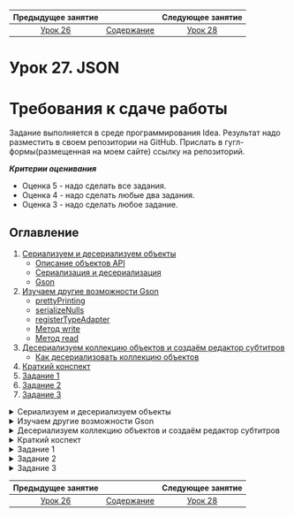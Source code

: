    Предыдущее занятие   |           &nbsp;           |   Следующее занятие    
:----------------------:|:--------------------------:|:----------------------:
 [Урок 26](LESSON26.MD) | [Содержание](../README.MD) | [Урок 28](LESSON28.MD) 

# Урок 27. JSON

# Требования к сдаче работы

Задание выполняется в среде программирования Idea. Результат надо разместить в своем репозитории на GitHub.
Прислать в гугл-формы(размещенная на моем сайте) ссылку на репозиторий.

***Критерии оценивания***

* Оценка 5 - надо сделать все задания.
* Оценка 4 - надо сделать любые два задания.
* Оценка 3 - надо сделать любое задание.


## Оглавление
1. [Сериализуем и десериализуем объекты](#сериализуем-и-десериализуем-объекты)
   * [Описание объектов API](#описание-объектов-api)
   * [Сериализация и десериализация](#сериализация-и-десериализация)
   * [Gson](#gson)
2. [Изучаем другие возможности Gson](#изучаем-другие-возможности-gson)
   * [prettyPrinting](#prettyprinting)
   * [serializeNulls](#serializenulls)
   * [registerTypeAdapter](#registertypeadapter)
   * [Метод write](#метод-write)
   * [Метод read](#метод-read)
3. [Десериализуем коллекцию объектов и создаём редактор субтитров](#десериализуем-коллекцию-объектов-и-создаём-редактор-субтитров)
   * [Как десериализовать коллекцию объектов](#как-десериализовать-коллекцию-объектов)
4. [Краткий конспект](#краткий-конспект)
5. [Задание 1](#задание-1)
6. [Задание 2](#задание-2)
7. [Задание 3](#задание-3)



<details>

<summary>Сериализуем и десериализуем объекты</summary>

### Сериализуем и десериализуем объекты

В прошлой теме вы реализовали обработку запроса на добавление комментария.
Для простоты вы использовали придуманный формат: первая строка — это имя пользователя, 
а всё остальное — текст комментария.

Подобный подход может работать для простых структур данных. 
Однако в реальных проектах эндпоинты обычно возвращают не строку или число,
а большие объёмы информации и сложные структуры данных. Если в вашей программе
будут более сложные объекты, то поддерживать обработку такого формата и писать клиентскую 
часть для API станет сложно.

В этом уроке разберём, как преобразовывать Java-объекты в формат JSON для передачи клиентам.

### Описание объектов API

Снова обратимся к примеру социальной сети. Неотъемлемая часть такого проекта — лента постов.
Каждый пост включает фотографию и дополнительные атрибуты — подпись, имя автора, 
количество лайков.

Чтобы отобразить ленту, HTTP-клиент — например,
браузер или мобильное приложение — запрашивает новые посты у сервера через API.
Класс `UserPost` описывает структуру данных, которую сервер вернёт в ответ на запрос клиента.

```java
public class UserPost {
    // URL-адрес, по которому можно скачать фото
    private String photoUrl;

    // уникальный идентификатор автора поста
    private int userId;

    // текстовой комментарий к фото
    private String description;

    // сколько людей поставило лайк этому посту
    private int likesQuantity;

    
    // геттеры и сеттеры для обращения к данным
    // ...
}
```

Когда приложение-клиент получит эту структуру данных, оно выведет на экран всё необходимое:
фотографию поста, его описание, количество лайков и прочее.

Объекты таких классов, как `UserPost`, ещё называют **POJO** (от англ. _**P**lain **O**ld **J**ava **O**bject_ 
— «простой классический Java-объект»). Слово «простой» здесь означает, 
что эти классы не наследуют поведение от классов сторонних библиотек и 
являются просто носителями данных.

В проектах часто есть класс, который описывает данные, хранящиеся в базе данных, 
и несколько POJO, которые по-разному компонуют эти данные для ответов на запросы к API.

### Сериализация и десериализация

У каждого Java-объекта можно вызвать метод `toString`, который превратит его в строку. 
В теории этого достаточно, чтобы передать объект по сети с помощью протокола HTTP. 
Однако `toString` можно переопределить самыми разными способами. 
Поэтому перед отправкой данных Java-объекта их нужно привести к одному из общепринятых форматов,
которые поддерживаются всеми устройствами, операционными системами и языками программирования.

Процесс трансформации Java-объекта в какой-то другой формат называется 
**сериализация** (англ. _serialization_). Обратный процесс — **десериализация** (англ. _deserialization_).
Эти термины произошли от слова «серия». Точно так же как телесериалы разбиваются
на серии, данные,
передаваемые по сети, тоже разбиваются на серию или последовательность бит — нолей и единиц.

![img_5.png](L26-27/img_5.png)

> 💡 Термины «сериализация» и «десериализация» используют не только Java-программисты. Их применяют разработчики и на других языках.

Есть несколько популярных форматов, в которые можно сериализовать данные, например, JSON, XML,
Protobuf, YAML и другие. JSON является наиболее распространённым из них — 
его структура схожа со структурами большинства языков программирования, 
а также его удобно читать человеку. Мы будем работать именно с этим форматом.

### Gson

В Java есть несколько библиотек для сериализации и десериализации объектов, например, `Gson`. Эта простая и удобная библиотека, 
позволяющая трансформировать Java-объекты в JSON, создана компанией Google.

Перед тем как начать использовать Gson в коде, нужно импортировать библиотеку в IntelliJ IDEA.
Сделайте это точно так же, как в случае с `JUnit`: [json](https://central.sonatype.com/namespace/com.google.code.gson).

Теперь можно импортировать библиотеку в класс: import com.google.gson.Gson. А затем создать объект типа Gson.

```java

import com.google.gson.Gson;

class Practicum {
    public static void main(String[] args) {
        Gson gson = new Gson();
    }
} 
```

С помощью экземпляра класса Gson можно сериализовать и десериализовать объекты.
Например, чтобы конвертировать POJO в его JSON-представление, 
то есть сериализовать объект, необходимо вызвать метод toJson(Object src).

Создайте свой объект и запустите код.

```java
import com.google.gson.Gson;

class Practicum {
    public static void main(String[] args) {
        // создайте экземпляр класса Owner (владелец)
        Owner owner = new Owner("Александр","Пушкин");

        // создайте экземпляр класса Dog (собака)
        Dog dog = new Dog("Бобик", owner, 2);

        Gson gson = new Gson();

        // сериализуйте объект класса Dog в JSON
        String jsonString = gson.toJson(dog);

        System.out.println(jsonString);
    }
}


class Dog {
    private String name;
    private Owner owner;
    private int age;

    public Dog(String name, Owner owner, int age) {
        this.name = name;
        this.owner = owner;
        this.age = age;
    }

    public String getName() {
        return name;
    }

    public void setName(String name) {
        this.name = name;
    }

    public Owner getOwner() {
        return owner;
    }

    public void setOwner(Owner owner) {
        this.owner = owner;
    }

    public int getAge() {
        return age;
    }

    public void setAge(int age) {
        this.age = age;
    }
}

class Owner {
    private String name;
    private String surname;

    public Owner(String name, String surname) {
        this.name = name;
        this.surname = surname;
    }

    public String getName() {
        return name;
    }

    public void setName(String name) {
        this.name = name;
    }

    public String getSurname() {
        return surname;
    }

    public void setSurname(String surname) {
        this.surname = surname;
    }
}
```

Чтобы превратить JSON-объект обратно в POJO, то есть десериализовать объект, 
нужно вызвать метод `fromJson(String json, Class<T> classOfT)`. Метод принимает два параметра: 
строку, где содержится JSON, и тип класса, в который нужно превратить эту строку.


```java
import com.google.gson.Gson;

class Practicum {
    public static void main(String[] args) {
        String jsonString = "{\"name\":\"Тузик\",\"owner\":{\"name\":\"Игорь\",\"surname\":\"Петров\"},\"age\":3}";
        Gson gson = new Gson();

        // получаем объект из JSON-строки (десереализуем)
        Dog dog = gson.fromJson(jsonString, Dog.class);

        // выводим значения полей десериализованного объекта
        System.out.println("Собака:");
        System.out.println("Кличка: " + dog.getName());
        System.out.println("Возраст: " + dog.getAge());
        System.out.println("Владелец:");
        Owner owner = dog.getOwner();
        System.out.println("Имя: " + owner.getName());
        System.out.println("Фамилия: " + owner.getSurname());
    }
}


class Dog {
    private String name;
    private Owner owner;
    private int age;

    public Dog(String name, Owner owner, int age) {
        this.name = name;
        this.owner = owner;
        this.age = age;
    }

    public String getName() {
        return name;
    }

    public void setName(String name) {
        this.name = name;
    }

    public Owner getOwner() {
        return owner;
    }

    public void setOwner(Owner owner) {
        this.owner = owner;
    }

    public int getAge() {
        return age;
    }

    public void setAge(int age) {
        this.age = age;
    }
}

class Owner {
    private String name;
    private String surname;

    public Owner(String name, String surname) {
        this.name = name;
        this.surname = surname;
    }

    public String getName() {
        return name;
    }

    public void setName(String name) {
        this.name = name;
    }

    public String getSurname() {
        return surname;
    }

    public void setSurname(String surname) {
        this.surname = surname;
    }
}
```

</details>

<details>

<summary>Изучаем другие возможности Gson</summary>

## Изучаем другие возможности Gson

Иногда нужно указать дополнительные настройки сериализации или десериализации. 
Их может быть много, и не все они обязательны. Перечислять их для передачи 
в метод или конструктор сложно. Поэтому программисты используют класс-строитель, 
который обеспечивает удобное построение объектов других классов.
Этот класс так и называется — `GsonBuilder` (от англ. builder — «строитель»).

```java
GsonBuilder gsonBuilder = new GsonBuilder();

// тут можно поменять настройки, вызывая разные методы у объекта gsonBuilder
// ...
// после всех настроек вызываем метод для создания настроенного экземпляра
Gson gson = gsonBuilder.create();
```

Рассмотрим несколько полезных настроек и возможностей библиотеки Gson — они сделают работу с API ещё удобнее.

### prettyPrinting

Настройка `prettyPrinting` (от англ. «красивая печать») определяет форматирование
JSON-объекта — в коротком виде в одну строку или в длинном, но более удобном для чтения.

По умолчанию настройка `prettyPrinting` выключена и Gson 
генерирует короткую версию JSON — без пробелов, переносов строк и отступов.
Такой JSON неудобно читать человеку.

```json
{"photoUrl":"https://new-social-network.site/images/928476864.jpg","publicationDate":{"year":2020,"month":12,"day":25},"userId":97748,"description":"Классное фото!","likesQuantity":753}
```

Значение по умолчанию выбрано не случайно. Короткая строка занимает меньше места в памяти компьютера, сокращает количество данных, передаваемых по сети, и ускоряет работу систем. Такая экономия особенно существенна, если речь идёт о загруженных серверах, которые обрабатывают тысячи запросов в секунду.

Теперь включим настройку `prettyPrinting`.

```java
GsonBuilder gsonBuilder = new GsonBuilder();
gsonBuilder.setPrettyPrinting();
Gson gson = gsonBuilder.create();
```

JSON из нашего примера станет более удобным для чтения.

```json
{
  "photoUrl": "https://new-social-network.site/images/928476864.jpg",
  "publicationDate": {
    "year": 2020,
    "month": 12,
    "day": 25
  },
  "userId": 97748,
  "description": "Классное фото!",
  "likesQuantity": 753
}

```

Включать `prettyPrinting` рекомендуется, когда важна читаемость — например,
при выводе данных в формате JSON в консоль приложения или при ручной обработке ответов от API.

Запустите этот код. JSON будет отображаться в удобном для чтения виде.

```java
import com.google.gson.Gson;
import com.google.gson.GsonBuilder;

public class Practicum {
    public static void main(String[] args) {
        UserPost post = new UserPost();
        post.setPhotoUrl("https://new-social-network.site/images/928476864.jpg");
        post.setUserId(97_748);
        post.setDescription("Классное фото!");
        post.setLikesQuantity(753);

        GsonBuilder gsonBuilder = new GsonBuilder();
        gsonBuilder.setPrettyPrinting();
        Gson gson = gsonBuilder.create();

        String postSerialized = gson.toJson(post);
        System.out.println(postSerialized);
    }
}


class UserPost {
    // URL-адрес, по которому можно скачать фото
    private String photoUrl;

    // уникальный идентификатор автора поста
    private int userId;

    // текстовой комментарий к фото
    private String description;

    // сколько пользователей поставило лайк этому посту
    private int likesQuantity;


    public String getPhotoUrl() {
        return photoUrl;
    }

    public void setPhotoUrl(String photoUrl) {
        this.photoUrl = photoUrl;
    }

    public int getUserId() {
        return userId;
    }

    public void setUserId(int userId) {
        this.userId = userId;
    }

    public String getDescription() {
        return description;
    }

    public void setDescription(String description) {
        this.description = description;
    }

    public int getLikesQuantity() {
        return likesQuantity;
    }

    public void setLikesQuantity(int likesQuantity) {
        this.likesQuantity = likesQuantity;
    }
}
```

Теперь попробуйте удалить строку `gsonBuilder.setPrettyPrinting()` и запустить код ещё раз.
Вы увидите в консоли компактную, без форматирования, версию данных в формате JSON.

### serializeNulls

Если у Java-объекта какое-либо поле равно `null`, то по умолчанию такие поля не попадут в JSON. 
Это поведение можно поменять настройкой `serializeNulls` (от англ. «сериализовать `null`»).

```java
GsonBuilder gsonBuilder = new GsonBuilder();
gsonBuilder.serializeNulls();
Gson gson = gsonBuilder.create(); 
```

Как и предыдущую, эту настройку обычно оставляют выключенной, 
чтобы не передавать по сети лишние данные. Если в объекте много полей 
и они часто бывают равны `null`, то при выключенной настройке эти поля не попадут 
в итоговый JSON, а при включенной настройке они будут добавлены со значениями `null`.

>  В некоторых случаях необходимо явно показывать, что поле пустое. 
> Например, некоторые API вернут ошибку, если поле не будет передано вовсе,
> но корректно обработают вариант с `null`.

Попробуйте запустить этот код. Обратите внимание, 
что в ответе есть поля `photoUrl` и `description` со значениями `null`.

```java
import com.google.gson.Gson;
import com.google.gson.GsonBuilder;

class Practicum {
    public static void main(String[] args) {
        UserPost post = new UserPost();
        post.setUserId(97_748);
        post.setLikesQuantity(753);

        GsonBuilder gsonBuilder = new GsonBuilder();
        gsonBuilder.serializeNulls();
        gsonBuilder.setPrettyPrinting();
        Gson gson = gsonBuilder.create();

        String postSerialized = gson.toJson(post);
        System.out.println(postSerialized);
    }
}


class UserPost {
    // URL-адрес, по которому можно скачать фото
    private String photoUrl;

    // уникальный идентификатор автора поста
    private int userId;

    // текстовой комментарий к фото
    private String description;

    // сколько пользователей поставило лайк этому посту
    private int likesQuantity;


    public String getPhotoUrl() {
        return photoUrl;
    }

    public void setPhotoUrl(String photoUrl) {
        this.photoUrl = photoUrl;
    }

    public int getUserId() {
        return userId;
    }

    public void setUserId(int userId) {
        this.userId = userId;
    }

    public String getDescription() {
        return description;
    }

    public void setDescription(String description) {
        this.description = description;
    }

    public int getLikesQuantity() {
        return likesQuantity;
    }

    public void setLikesQuantity(int likesQuantity) {
        this.likesQuantity = likesQuantity;
    }
}
```

Теперь удалите настройку `serializeNulls` — поля `photoUrl` и `description` не попадут в
итоговый JSON.

### registerTypeAdapter

Добавим в класс `UserPost` ещё одно поле с типом `LocalDate`. Оно будет содержать дату публикации поста.

```java
class UserPost {
    // URL-адрес, по которому можно скачать фото
    private String photoUrl;

    // уникальный идентификатор автора поста
    private int userId;

    // текстовой комментарий к фото
    private String description;

    // сколько пользователей поставило лайк этому посту
    private int likesQuantity;
    
    private LocalDate publishDate;

    public String getPhotoUrl() {
        return photoUrl;
    }

    public void setPhotoUrl(String photoUrl) {
        this.photoUrl = photoUrl;
    }

    public int getUserId() {
        return userId;
    }

    public void setUserId(int userId) {
        this.userId = userId;
    }

    public String getDescription() {
        return description;
    }

    public void setDescription(String description) {
        this.description = description;
    }

    public int getLikesQuantity() {
        return likesQuantity;
    }

    public void setLikesQuantity(int likesQuantity) {
        this.likesQuantity = likesQuantity;
    }

    public LocalDate getPublishDate() {
        return publishDate;
    }

    public void setPublishDate(LocalDate publishDate) {
        this.publishDate = publishDate;
    }
```

Gson сериализует тип `LocalDate` как JSON-объект.

```json
"publishDate": {
    "year": 2020,
    "month": 12,
    "day": 25
  }

```

Этот код удобно читать, но в некоторых случаях может понадобиться 
возвращать или принимать дату в другом формате.

Реализовать сериализатор или десериализатор с заданными параметрами поможет 
метод `registerTypeAdapter(Type type, Object typeAdapter)`. Он позволяет зарегистрировать 
свой класс для обработки сериализации и десериализации любого типа данных. 
Метод принимает в качестве аргументов класс, который нужно конвертировать, 
а также `typeAdapter` (англ. «адаптер типа») — правила его конвертации.

Чтобы написать свой конвертер, необходимо наследовать от абстрактного класса 
`TypeAdapter`, передав ему в качестве параметра типа класс, для которого
требуется изменить логику сериализации. А затем переопределить методы `write(...)` и `read(...)`.

### Метод write

Метод `write(...)` принимает два параметра. Первый — объект класса `JsonWriter`. 
Это специальный класс из библиотеки `Gson`, отвечающий за формирование JSON-представления объекта.
Второй — экземпляр класса, который необходимо конвертировать в строку.

Метод `jsonWriter.value(...)` принимает на вход тот формат, 
в котором он должен появиться в итоговом JSON, — например, 
`boolean`, `double` или, как в нашем случае, `String`. Конвертировать экземпляр `LocalDate`
можно с помощью `DateTimeFormatter`.

```java
import com.google.gson.TypeAdapter;
import com.google.gson.stream.JsonWriter;

import java.io.IOException;
import java.time.LocalDate;
import java.time.format.DateTimeFormatter;

class LocalDateAdapter extends TypeAdapter<LocalDate> {
    // задаём формат выходных данных: "dd-MM-yyyy"
    private static final DateTimeFormatter dtf = DateTimeFormatter.ofPattern("dd-MM-yyyy");
    
    @Override
    public void write(final JsonWriter jsonWriter, final LocalDate localDate) throws IOException {
        // приводим localDate к необходимому формату
        jsonWriter.value(localDate.format(dtf));
    }

    // здесь реализация метода read(...)
    ...
}
```

### Метод read

Схожим образом работает метод `read(...)`, но в обратную сторону.
С помощью экземпляра `JsonReader` он считывает указанный тип файла, 
который можно впоследствии обработать. 

В нашем примере можно считать строку методом `jsonReader.nextString()` 
и конвертировать её в экземпляр `LocalDate` с помощью `DateTimeFormatter` 
и метода `LocalDate.parse(...)`.


```java
import com.google.gson.TypeAdapter;
import com.google.gson.stream.JsonReader;

import java.time.LocalDate;
import java.time.format.DateTimeFormatter;

class LocalDateAdapter extends TypeAdapter<LocalDate> {
    private static final DateTimeFormatter dtf = DateTimeFormatter.ofPattern("dd.MM.yyyy");
    
    // здесь реализация метода write(...)
    ...

    @Override
    public LocalDate read(final JsonReader jsonReader) throws IOException {
        return LocalDate.parse(jsonReader.nextString(), dtf);
    }
}
```

В итоге `LocalDateAdapter` будет выглядеть так.


```java
import com.google.gson.TypeAdapter;
import com.google.gson.stream.JsonReader;
import com.google.gson.stream.JsonWriter;

import java.io.IOException;
import java.time.LocalDate;
import java.time.format.DateTimeFormatter;

class LocalDateAdapter extends TypeAdapter<LocalDate> {
    private static final DateTimeFormatter dtf = DateTimeFormatter.ofPattern("dd.MM.yyyy");

    @Override
    public void write(final JsonWriter jsonWriter, final LocalDate localDate) throws IOException {
        jsonWriter.value(localDate.format(dtf));
    }

    @Override
    public LocalDate read(final JsonReader jsonReader) throws IOException {
        return LocalDate.parse(jsonReader.nextString(), dtf);
    }
}
```

Осталось совсем немного — зарегистрировать написанный 
`TypeAdapter` с помощью метода `registerTypeAdapter`.

```java
GsonBuilder gsonBuilder = new GsonBuilder();
gsonBuilder.registerTypeAdapter(LocalDate.class, new LocalDateAdapter());
Gson gson = gsonBuilder.create();
```

💡 Часто при использовании билдеров не создают отдельные переменные для хранения промежуточных
стадий построения объекта. 
Каждый метод билдера возвращает тот же самый билдер, но с применёнными изменениями.

```java
Gson gson = new GsonBuilder()
        .serializeNulls();
        .setPrettyPrinting();
        .registerTypeAdapter(LocalDate.class, new LocalDateAdapter())
        // любые другие методы билдера
        .create(); // завершаем построение объекта
```

Такой способ выглядит более лаконично и позволяет универсально описать цепочку построения объекта.

В коде ниже объект `LocalDate` с помощью `TypeAdapter` сериализуется не в JSON-объект, 
а в строку в формате `dd-MM-yyyy` и также корректно десериализуется обратно 
в объект `LocalDate`. Вы можете потренироваться и описать свои форматы ввода и вывода.

```java
import com.google.gson.Gson;
import com.google.gson.GsonBuilder;
import com.google.gson.TypeAdapter;
import com.google.gson.stream.JsonReader;
import com.google.gson.stream.JsonWriter;

import java.io.IOException;
import java.time.LocalDate;
import java.time.format.DateTimeFormatter;

public class Practicum {
    public static void main(String[] args) {
        UserPost post = new UserPost();
        post.setPhotoUrl("https://new-social-network.site/images/928476864.jpg");
        post.setUserId(97_748);
        post.setDescription("Классное фото!");
        post.setLikesQuantity(753);
        LocalDate publicationDate = LocalDate.of(2020, 12, 25);
        post.setPublishDate(publicationDate);

        Gson gson = new GsonBuilder()
                .setPrettyPrinting()
                .registerTypeAdapter(LocalDate.class, new LocalDateAdapter())
                .create();

        // сериализуем объект в JSON
        String postSerialized = gson.toJson(post);
        // Дата теперь отображается как 25--12--2020
        System.out.println("Serialized post:\n" + postSerialized);

        // заменим дату в JSON на другой формат
        String jsonWithAnotherDateFormat = postSerialized.replace("25--12--2020", "25.12.2020");

        System.out.println("New json:\n" + jsonWithAnotherDateFormat);

        // сконвертируем дату в формате 25.12.2020 в объект LocalDate
        UserPost postDeserialized = gson.fromJson(jsonWithAnotherDateFormat, UserPost.class);
        System.out.println("Deserialized post:\n" + postDeserialized);
    }
}

// правила конвертации, описанные в TypeAdapter для класса LocalDate
class LocalDateAdapter extends TypeAdapter<LocalDate> {
    private static final DateTimeFormatter dtf = DateTimeFormatter.ofPattern("dd.MM.yyyy");

    @Override
    public void write(final JsonWriter jsonWriter, final LocalDate localDate) throws IOException {
        jsonWriter.value(localDate.format(dtf));
    }

    @Override
    public LocalDate read(final JsonReader jsonReader) throws IOException {
        return LocalDate.parse(jsonReader.nextString(), dtf);
    }
}


class UserPost {
    // URL-адрес, по которому можно скачать фото
    private String photoUrl;

    // дата публикации
    private LocalDate publishDate;

    // уникальный идентификатор автора поста
    private int userId;

    // текстовой комментарий к фото
    private String description;

    // сколько пользователей поставило лайк этому посту
    private int likesQuantity;


    public String getPhotoUrl() {
        return photoUrl;
    }

    public void setPhotoUrl(String photoUrl) {
        this.photoUrl = photoUrl;
    }

    public LocalDate getPublishDate() {
        return publishDate;
    }

    public void setPublishDate(LocalDate publishDate) {
        this.publishDate = publishDate;
    }

    public int getUserId() {
        return userId;
    }

    public void setUserId(int userId) {
        this.userId = userId;
    }

    public String getDescription() {
        return description;
    }

    public void setDescription(String description) {
        this.description = description;
    }

    public int getLikesQuantity() {
        return likesQuantity;
    }

    public void setLikesQuantity(int likesQuantity) {
        this.likesQuantity = likesQuantity;
    }

    @Override
    public String toString() {
        return "UserPost{" +
                "photoUrl='" + photoUrl + '\'' +
                ", publishDate=" + publishDate +
                ", userId=" + userId +
                ", description='" + description + '\'' +
                ", likesQuantity=" + likesQuantity +
                '}';
    }
}
```

В Gson есть множество других полезных функций, в том числе и другие способы 
сериализации и десериализации.
Подробнее об этом вы можете прочитать на [официальной странице библиотеки на Github](https://github.com/google/gson/blob/main/UserGuide.md).

</details>

<details>

<summary>Десериализуем коллекцию объектов и создаём редактор субтитров</summary>

## Десериализуем коллекцию объектов и создаём редактор субтитров

Часто нужно сериализовать и десериализовать не отдельные объекты, 
а их список. Процесс сериализации в этом случае не отличается 
от того, что уже вам знаком. В метод toJson передаётся 
список объектов — в ответ возвращается строка с данными в JSON-формате.
А вот с десериализацией всё немного иначе.


### Как десериализовать коллекцию объектов
Для корректной десериализации коллекции библиотеке Gson нужно 
указать тип итогового объекта. В случае со списком объектов (например, List<User>) 
неясно, какой именно тип указывать — User.class, List.class или даже ArrayList.class.

Изучите код ниже. Попробуйте раскомментировать последнюю строчку метода main в нём.

```java
import com.google.gson.Gson;
import com.google.gson.GsonBuilder;

import java.util.List;

class User {
    private String name;
    private int age;

    public User() {
    }

    public User(String name, int age) {
        this.name = name;
        this.age = age;
    }

    public String getName() {
        return name;
    }

    public void setName(String name) {
        this.name = name;
    }

    public int getAge() {
        return age;
    }

    public void setAge(int age) {
        this.age = age;
    }

    @Override
    public String toString() {
        return "User{" +
                "name='" + name + '\'' +
                ", age=" + age +
                '}';
    }
}

@SuppressWarnings("unchecked") // нужно для демонстрации примера
public class Practicum {

    public static void main(String[] args) {
        List<User> users = List.of(
                new User("Мария", 26),
                new User("Иван", 41),
                new User("Григорий", 16)
        );

        Gson gson = new GsonBuilder()
                .setPrettyPrinting()
                .create();

        String usersArrayJson = gson.toJson(users);

        /* Если указать класс коллекции в качестве типа данных, то
          Gson десериализует JSON-массив, но элементы в коллекции будут
          приведены к типу Object. Тогда при обращении к методам, которых
          нет в классе Object, во время выполнения программы возникнет ошибка. */
        List<User> usersList = gson.fromJson(usersArrayJson, List.class);

        /* Можно вывести список объектов, потому что при этом будет вызываться
           метод toString — он есть у всех объектов (наследуется из Object). */
        System.out.println(usersList.get(0));

        // но если попробовать обратиться к полю класса User,
        // возникнет исключение ClassCastException; при этом
        // ошибка будет только во время выполнения программы,
        // а не во время компиляции
        // System.out.println(usersList.get(0).getName());
    }
}
```

Если скомпилировать этот код, то компилятор не выдаст никаких ошибок. Но во время выполнения 
программы в последней строчке будет сгенерировано исключение — `ClassCastException`. 
Такие ошибки трудно находить, и они часто проявляются уже при работе пользователя с программой.

Дело в том, что при десериализации мы указали только класс коллекции,
но не тип её элементов, так что библиотека Gson привела их к базовому типу `Object`.

Чтобы корректно десериализовать JSON-массив, содержащий JSON-объекты,
библиотека должна понимать:
* какую коллекцию Java использовать для преобразования массива;
* какой класс применить для преобразования элементов в объекты Java.

Для этого в Gson есть вспомогательный класс `TypeToken<T>` и его метод `getType`. 
`TypeToken<T> `используют в качестве базового класса, а вместо параметра типа подставляют
нужную коллекцию с типом элементов. Дополнительные методы реализовывать не нужно.

```java
class UserListTypeToken extends TypeToken<List<User>> {
    // здесь ничего не нужно реализовывать
}
```

В дальнейшем полученный класс можно использовать для создания объекта. Вызов метода `getType` у этого объекта вернёт тип данных, который нужен для корректной десериализации.

```java
// используем ранее объявленный класс UserListTypeToken и метод getType
gson.fromJson(usersArrayJson, new UserListTypeToken().getType());
```

Применим вспомогательный класс TypeToken, 
чтобы корректно десериализовать коллекцию объектов из нашего примера.

```java
import com.google.gson.Gson;
import com.google.gson.GsonBuilder;
import com.google.gson.reflect.TypeToken;

import java.util.List;

class User {
    private String name;
    private int age;

    public User() {
    }

    public User(String name, int age) {
        this.name = name;
        this.age = age;
    }

    public String getName() {
        return name;
    }

    public void setName(String name) {
        this.name = name;
    }

    public int getAge() {
        return age;
    }

    public void setAge(int age) {
        this.age = age;
    }

    @Override
    public String toString() {
        return "User{" +
                "name='" + name + '\'' +
                ", age=" + age +
                '}';
    }
}


// вспомогательный класс для определения типа коллекции и типа её элементов
class UserListTypeToken extends TypeToken<List<User>> {
    // здесь ничего не нужно реализовывать
}

public class Practicum {

    public static void main(String[] args) {
        List<User> users = List.of(
                new User("Мария", 26),
                new User("Иван", 41),
                new User("Григорий", 16)
        );

        Gson gson = new GsonBuilder()
                .setPrettyPrinting()
                .create();

        String usersArrayJson = gson.toJson(users);

        // используем TypeToken для указания правильного типа
        List<User> usersList = gson.fromJson(usersArrayJson, new UserListTypeToken().getType());
        
        // используем методы класса User у элементов списка пользователей
        System.out.println("User name: " + usersList.get(0).getName() + ", User age: " + usersList.get(0).getAge());
    }
}
```

![img_6.png](L26-27/img_6.png)

</details>

<details>

<summary>Краткий коспект</summary>

## Краткий конспект

Коротко опишем подход к работе с JSON в Java:
* Для передачи данных между клиентом и сервером обычно используют один из 
стандартных форматов (JSON, XML, Protobuf, YAML). Самый популярный из них — **JSON**.
* Процесс трансформации Java-объекта в другой формат называют **сериализацией**, 
а обратный процесс — **десериализацией**.
* **POJO** — это классы — носители данных, которые часто используют 
для сериализации данных в JSON и обратно. Для одного и того же класса, описывающего данные в базе данных, может быть несколько POJO, которые по-разному компонуют эти данные для ответов на запросы к API.
* **Gson** — это простая и удобная библиотека для работы с JSON в Java [pkg:maven/com.google.code.gson/gson@2.11.0](https://central.sonatype.com/artifact/com.google.code.gson/gson).
* Для сериализации объекта (его конвертации из POJO в JSON) в Gson используют метод `toJson`, 
а для десериализации (из JSON в POJO) — метод `fromJson`.
* Для передачи дополнительных настроек сериализации или десериализации используют
класс `GsonBuilder`. С помощью него можно, например, выбрать стиль форматирования 
JSON-объекта или указать, как обрабатывать `null`-значения.
* Параметризованный класс `TypeAdapter` позволяет реализовать собственную логику
конвертации для полей отдельных типов — например, для дат.
Для этого нужно создать наследник класса `TypeAdapter`, передав в качестве параметра 
типа нужный тип, и реализовать в нём методы `write` и `read`. Чтобы приложение 
начало использовать новый конвертер, необходимо передать его в метод 
`registerTypeAdapter` класса `GsonBuilder`.
* Для корректной десериализации коллекций (и других параметризованных классов) в
библиотеке `Gson` есть параметризованный класс `TypeToken`. Следует создать его наследник,
передав в качестве параметра типа нужную коллекцию вместе с типом её элементов: 
`class UserListTypeToken extends TypeToken<List<User>>`.
Тогда при десериализации коллекций в качестве типа возвращаемого значения 
нужно указать `new UserListTypeToken().getType()`.

</details>


<details>

<summary>Задание 1</summary>

## Задание 1

Допишите программу так, чтобы она сериализовала POJO поста в JSON-объект, 
а потом десериализовала JSON обратно в POJO.

```java
import com.google.gson.Gson;

class Practicum {
    public static void main(String[] args) {
         UserPost post = new UserPost();
        post.setPhotoUrl("https://new-social-network.site/images/928476864.jpg");
        post.setUserId(97_748);
        post.setDescription("Классное фото!");
        post.setLikesQuantity(753);
        // создайте экземпляр Gson
        Gson gson = ...;
        // сериализуйте объект
        String postSerialized = ...;
        System.out.println("Serialized post: " + postSerialized);

        // десериализуйте объект
        UserPost postDeserialized = ...;
        System.out.println("Deserialized post: " + postDeserialized);
       
    }
}


class UserPost {
    // URL-адрес, по которому можно скачать фото
    private String photoUrl;

    // уникальный идентификатор автора поста
    private int userId;

    // текстовой комментарий к фото
    private String description;

    // сколько пользователей поставило лайк этому посту
    private int likesQuantity;


    public String getPhotoUrl() {
        return photoUrl;
    }

    public void setPhotoUrl(String photoUrl) {
        this.photoUrl = photoUrl;
    }

    public int getUserId() {
        return userId;
    }

    public void setUserId(int userId) {
        this.userId = userId;
    }

    public String getDescription() {
        return description;
    }

    public void setDescription(String description) {
        this.description = description;
    }

    public int getLikesQuantity() {
        return likesQuantity;
    }

    public void setLikesQuantity(int likesQuantity) {
        this.likesQuantity = likesQuantity;
    }


    @Override
    public String toString() {
        return "UserPost{" +
                "photoUrl='" + photoUrl + '\'' +
                ", userId=" + userId +
                ", description='" + description + '\'' +
                ", likesQuantity=" + likesQuantity +
                '}';
    }
}
```

### Подсказки

* Создайте новый объект `Gson: Gson gson = new Gson();`.
* Сериализуйте POJO в JSON: `String postSerialized = gson.toJson(post);`.
* Десериализуйте JSON обратно в POJO: `UserPost postDeserialized = gson.fromJson(postSerialized, UserPost.class);`.

</details>

<details>

<summary>Задание 2</summary>

## Задание 2

Перед вами структура класса социальной сети, описывающего сведения о посте. 
В объекте этого класса содержится информация о том, лайкнул ли пост сам автор, 
массив лайков, количество репостов, а также информация о последнем лайке.
В каждой ячейке массива хранятся данные об одном лайке — имя и ссылка на фотографию профиля.

В заготовке есть объект класса. Дозаполните его данными,
десериализовав информацию о последнем лайке — она представлена в виде текста `String`.
Сериализуйте полученный объект информации о лайках в текст и выведите на экран.

```java

import com.google.gson.Gson;

import java.io.IOException;

class LastLikeInfo {
	// ваш код
}

public class Practicum {

    public static void main(String[] args) throws IOException {
				String lastLikeInfoStr = "{ \"user\": \"Алексей\", \"hours\": 12, \"minutes\": 30}";
				
				// код для десериализации
				...
				LastLikeInfo lastLikeInfo = ...

        LikesInfo likesInfo = new LikesInfo();
        likesInfo.setRepostsCount(10);
        likesInfo.setHasOwnerLiked(true);
        likesInfo.setLikes(new Like[]{
                new Like("Алексей", "http://example.com/avatars/aleksey.jpg"),
                new Like("Елена", "http://example.com/avatars/elena.jpg"),
                new Like("Света", "http://example.com/avatars/sveta.jpg"),
        });

				likesInfo.setLastLikeInfo(...);

        // код сериализации и вывода на экран
    }
}

class LikesInfo {
    private boolean hasOwnerLiked;
    private Like[] likes;
    private int repostsCount;
    private LastLikeInfo lastLikeInfo;

    public boolean isHasOwnerLiked() {
        return hasOwnerLiked;
    }

    public void setHasOwnerLiked(boolean hasOwnerLiked) {
        this.hasOwnerLiked = hasOwnerLiked;
    }

    public Like[] getLikes() {
        return likes;
    }

    public void setLikes(Like[] likes) {
        this.likes = likes;
    }

    public int getRepostsCount() {
        return repostsCount;
    }

    public void setRepostsCount(int repostsCount) {
        this.repostsCount = repostsCount;
    }

    public LastLikeInfo getLastLikeInfo() {
        return lastLikeInfo;
    }

    public void setLastLikeInfo(LastLikeInfo info) {
        this.lastLikeInfo = info;
    }
}

class Like {
    private String name;
    private String avatarUrl;

    public Like() {}

    public Like(String name, String avatarUrl) {
        this.name = name;
        this.avatarUrl = avatarUrl;
    }

    public String getName() {
        return name;
    }

    public void setName(String name) {
        this.name = name;
    }

    public String getAvatarUrl() {
        return avatarUrl;
    }

    public void setAvatarUrl(String avatarUrl) {
        this.avatarUrl = avatarUrl;
    }
}

```

### Подсказки

* Для сериализации используйте объект класса `Gson`.
* После получения сериализованного объекта в виде текста выведите его на экран.
* Заполните объект класса информации о последнем лайке и десериализуйте 
из значения типа `String` через методы объекта класса `Gson`.

</details>


<details>

<summary>Задание 3</summary>

## Задание 3

Вам нужно реализовать программу, которая будет читать и записывать в JSON субтитры к фильмам, сериалам и роликам.

Субтитры представляют собой список записей с текстом на разных языках и временны́ми метками. 
Эти метки указывают на начало и окончание отображения фразы на экране.

Чтобы субтитры было удобно читать и редактировать человеку, учтите следующее:
* время начала и окончания можно будет задавать в JSON 
в привычном формате — `чч:мм:сс.мсек` (`часы:минуты:секунды.миллисекунды`);
* язык фразы можно будет задавать двумя буквами (например, `ru`, `en`, `cn` и так далее);
* JSON будет записан в удобном для чтения формате с отступами и переносами строк.

Мы сделали заготовку короткого диалога в виде переменной-списка в Java. Вам нужно:
1. Восстановить структуру класса.
2. Подготовить адаптеры и конвертер `Gson`.
3. Реализовать простую проверку получившегося конвертера с помощью `equals`/`hashCode`.


```java

import com.google.gson.Gson;
import com.google.gson.GsonBuilder;
import com.google.gson.TypeAdapter;
import com.google.gson.reflect.TypeToken;
import com.google.gson.stream.JsonReader;
import com.google.gson.stream.JsonWriter;

import java.io.IOException;
import java.time.LocalTime;
import java.time.format.DateTimeFormatter;
import java.util.*;


??? SubtitleLanguage {

}

class SubtitleItem {
    ... values = new HashMap<>();

    ... begin;

    ... end;

		// геттеры и сеттеры

    @Override
    public boolean equals(Object o) {
       ...
    }

    @Override
    public int hashCode() {
       ...
    }
    
    public SubtitleItem(...) {
			...
    }
}

class SubtitleListTypeToken extends ??? {

}

class LocalTimeTypeAdapter extends ??? {
    private final DateTimeFormatter timeFormatter = ???

    @Override
    public void write(???) throws IOException {

    }

    @Override
    public LocalTime read(???) throws IOException {

    }
}

public class Practicum {

    public static void main(String[] args) {
        List<SubtitleItem> subtitles = Arrays.asList(
                new SubtitleItem(Map.of(SubtitleLanguage.ru, "Здравствуйте!",
                        SubtitleLanguage.en, "Hello!",
                        SubtitleLanguage.cn, "Ni hao"),
                        LocalTime.of(0, 0, 15),
                        LocalTime.of(0, 0, 17)
                ),
                new SubtitleItem(Map.of(SubtitleLanguage.ru, "Привет!",
                        SubtitleLanguage.en, "Hi!",
                        SubtitleLanguage.cn, "Ni hao"),
                        LocalTime.of(0, 0, 21),
                        LocalTime.of(0, 0, 24)
                ),
                new SubtitleItem(Map.of(SubtitleLanguage.ru, "Как дела?",
                        SubtitleLanguage.en, "How are you?",
                        SubtitleLanguage.cn, "Ni hao ma"),
                        LocalTime.of(0, 0, 28),
                        LocalTime.of(0, 0, 31)
                ),
                new SubtitleItem(Map.of(SubtitleLanguage.ru, "Всё хорошо, спасибо!",
                        SubtitleLanguage.en, "I'm fine, thank you!",
                        SubtitleLanguage.cn, "Wo hen hao, xie xie"),
                        LocalTime.of(0, 0, 34),
                        LocalTime.of(0, 0, 37)
                )
        );
        
        // адаптер для преобразования типа LocalTime в String в формате субтитров
        ??? localTimeTypeAdapter = ???
        
        GsonBuilder gsonBuilder = new GsonBuilder();
        gsonBuilder.???
        Gson gson = gsonBuilder.???

        String subtitlesJson = gson.toJson(???);
        System.out.println(subtitlesJson);

        List<SubtitleItem> parsed = gson.fromJson(???, ???);
        if(parsed.equals(subtitles)) {
            System.out.println("Субтитры десериализованы корректно.");
        } else {
            System.out.println("Произошла ошибка при десериализации.");
        }
    }
}

import com.google.gson.Gson;
import com.google.gson.GsonBuilder;
import com.google.gson.TypeAdapter;
import com.google.gson.reflect.TypeToken;
import com.google.gson.stream.JsonReader;
import com.google.gson.stream.JsonWriter;

import java.io.IOException;
import java.time.LocalTime;
import java.time.format.DateTimeFormatter;
import java.util.*;


enum SubtitleLanguage {
    ru,
    en,
    cn
}

class SubtitleItem {
    Map<SubtitleLanguage, String> values = new HashMap<>();

    LocalTime begin;

    LocalTime end;

    // геттеры и сеттеры

    public SubtitleItem(Map<SubtitleLanguage, String> values, LocalTime begin, LocalTime end) {
        this.values = values;
        this.begin = begin;
        this.end = end;

    }

    @Override
    public boolean equals(Object o) {
        if (this == o) return true;
        if (o == null || getClass() != o.getClass()) return false;
        SubtitleItem that = (SubtitleItem) o;
        return Objects.equals(values, that.values) && Objects.equals(begin, that.begin) && Objects.equals(end, that.end);
    }

    @Override
    public int hashCode() {
        return Objects.hash(values, begin, end);
    }
}

class SubtitleListTypeToken extends TypeToken<List<SubtitleItem>> {
}

class LocalTimeTypeAdapter extends TypeAdapter<LocalTime> {
    private final DateTimeFormatter timeFormatter = DateTimeFormatter.ofPattern("HH:mm:ss.SSS");

    @Override
    public void write(final JsonWriter jsonWriter, final LocalTime localTime) throws IOException {
        jsonWriter.value(localTime.format(timeFormatter));
    }

    @Override
    public LocalTime read(final JsonReader jsonReader) throws IOException {
        return LocalTime.parse(jsonReader.nextString(), timeFormatter);
    }
}

public class Practicum {

    public static void main(String[] args) {
        List<SubtitleItem> subtitles = Arrays.asList(
                new SubtitleItem(Map.of(SubtitleLanguage.ru, "Здравствуйте!",
                        SubtitleLanguage.en, "Hello!",
                        SubtitleLanguage.cn, "Ni hao"),
                        LocalTime.of(0, 0, 15),
                        LocalTime.of(0, 0, 17)
                ),
                new SubtitleItem(Map.of(SubtitleLanguage.ru, "Привет!",
                        SubtitleLanguage.en, "Hi!",
                        SubtitleLanguage.cn, "Ni hao"),
                        LocalTime.of(0, 0, 21),
                        LocalTime.of(0, 0, 24)
                ),
                new SubtitleItem(Map.of(SubtitleLanguage.ru, "Как дела?",
                        SubtitleLanguage.en, "How are you?",
                        SubtitleLanguage.cn, "Ni hao ma"),
                        LocalTime.of(0, 0, 28),
                        LocalTime.of(0, 0, 31)
                ),
                new SubtitleItem(Map.of(SubtitleLanguage.ru, "Всё хорошо, спасибо!",
                        SubtitleLanguage.en, "I'm fine, thank you!",
                        SubtitleLanguage.cn, "Wo hen hao, xie xie"),
                        LocalTime.of(0, 0, 34),
                        LocalTime.of(0, 0, 37)
                )
        );

        // адаптер для преобразования типа LocalTime в String в формате субтитров
       // ???localTimeTypeAdapter = ???

        GsonBuilder gsonBuilder = new GsonBuilder();
        gsonBuilder.setPrettyPrinting();
        gsonBuilder.registerTypeAdapter(LocalTime.class, new LocalTimeTypeAdapter());
        Gson gson = gsonBuilder.create();

        String subtitlesJson = gson.toJson(subtitles);
        System.out.println(subtitlesJson);

        List<SubtitleItem> parsed = gson.fromJson(subtitlesJson, new SubtitleListTypeToken().getType());
        if (parsed.equals(subtitles)) {
            System.out.println("Субтитры десериализованы корректно.");
        } else {
            System.out.println("Произошла ошибка при десериализации.");
        }
    }
}



```

### Подсказки

* Имплементация `TypeAdapter<Т>` позволяет преобразовать значения типа Т в нужный формат.
* Чтобы настроить конвертер `Gson`, пригодится `GsonBuilder`.
* `equals`/`hashCode` нужно реализовать для класса `SubtitleItem`.
* Тип результата можно указать через метод `getType()` экземпляра класса `TypeToken`.

</details>

   Предыдущее занятие   |           &nbsp;           |    Следующее занятие    
:----------------------:|:--------------------------:|:-----------------------:
 [Урок 26](LESSON26.MD) | [Содержание](../README.MD) | [Урок 28](LESSON28.MD)
